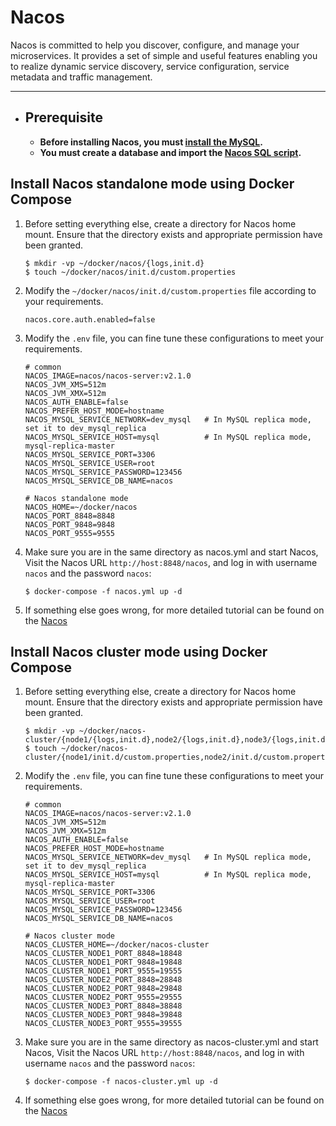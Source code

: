 # Nacos

Nacos is committed to help you discover, configure, and manage your microservices. It provides a set of simple and
useful features enabling you to realize dynamic service discovery, service configuration, service metadata and traffic
management.

---

- ## Prerequisite
    - **Before installing Nacos, you must [install the MySQL](../mysql/README.md).**
    - **You must create a database and import the [Nacos SQL script](https://github.com/alibaba/nacos/releases).**

## Install Nacos standalone mode using Docker Compose

1. Before setting everything else, create a directory for Nacos home mount. Ensure that the directory exists and
   appropriate permission have been granted.

    ```shell
    $ mkdir -vp ~/docker/nacos/{logs,init.d}
    $ touch ~/docker/nacos/init.d/custom.properties
    ``` 

2. Modify the `~/docker/nacos/init.d/custom.properties` file according to your requirements.

    ```properties
    nacos.core.auth.enabled=false
    ```

3. Modify the `.env` file, you can fine tune these configurations to meet your requirements.

    ```properties
    # common
    NACOS_IMAGE=nacos/nacos-server:v2.1.0
    NACOS_JVM_XMS=512m
    NACOS_JVM_XMX=512m
    NACOS_AUTH_ENABLE=false
    NACOS_PREFER_HOST_MODE=hostname
    NACOS_MYSQL_SERVICE_NETWORK=dev_mysql   # In MySQL replica mode, set it to dev_mysql_replica
    NACOS_MYSQL_SERVICE_HOST=mysql          # In MySQL replica mode, mysql-replica-master
    NACOS_MYSQL_SERVICE_PORT=3306
    NACOS_MYSQL_SERVICE_USER=root
    NACOS_MYSQL_SERVICE_PASSWORD=123456
    NACOS_MYSQL_SERVICE_DB_NAME=nacos
    
    # Nacos standalone mode
    NACOS_HOME=~/docker/nacos
    NACOS_PORT_8848=8848
    NACOS_PORT_9848=9848
    NACOS_PORT_9555=9555
    ```

4. Make sure you are in the same directory as nacos.yml and start Nacos, Visit the Nacos URL `http://host:8848/nacos`,
   and log in with username `nacos` and the password `nacos`:

    ```shell
    $ docker-compose -f nacos.yml up -d
    ```

5. If something else goes wrong, for more detailed tutorial can be found on
   the [Nacos](https://hub.docker.com/r/nacos/nacos-server)

## Install Nacos cluster mode using Docker Compose

1. Before setting everything else, create a directory for Nacos home mount. Ensure that the directory exists and
   appropriate permission have been granted.

    ```shell
    $ mkdir -vp ~/docker/nacos-cluster/{node1/{logs,init.d},node2/{logs,init.d},node3/{logs,init.d}}
    $ touch ~/docker/nacos-cluster/{node1/init.d/custom.properties,node2/init.d/custom.properties,node3/init.d/custom.properties}
    ``` 

2. Modify the `.env` file, you can fine tune these configurations to meet your requirements.

    ```properties
    # common
    NACOS_IMAGE=nacos/nacos-server:v2.1.0
    NACOS_JVM_XMS=512m
    NACOS_JVM_XMX=512m
    NACOS_AUTH_ENABLE=false
    NACOS_PREFER_HOST_MODE=hostname
    NACOS_MYSQL_SERVICE_NETWORK=dev_mysql   # In MySQL replica mode, set it to dev_mysql_replica
    NACOS_MYSQL_SERVICE_HOST=mysql          # In MySQL replica mode, mysql-replica-master
    NACOS_MYSQL_SERVICE_PORT=3306
    NACOS_MYSQL_SERVICE_USER=root
    NACOS_MYSQL_SERVICE_PASSWORD=123456
    NACOS_MYSQL_SERVICE_DB_NAME=nacos
    
    # Nacos cluster mode
    NACOS_CLUSTER_HOME=~/docker/nacos-cluster
    NACOS_CLUSTER_NODE1_PORT_8848=18848
    NACOS_CLUSTER_NODE1_PORT_9848=19848
    NACOS_CLUSTER_NODE1_PORT_9555=19555
    NACOS_CLUSTER_NODE2_PORT_8848=28848
    NACOS_CLUSTER_NODE2_PORT_9848=29848
    NACOS_CLUSTER_NODE2_PORT_9555=29555
    NACOS_CLUSTER_NODE3_PORT_8848=38848
    NACOS_CLUSTER_NODE3_PORT_9848=39848
    NACOS_CLUSTER_NODE3_PORT_9555=39555
    ```

3. Make sure you are in the same directory as nacos-cluster.yml and start Nacos, Visit the Nacos URL `http://host:8848/nacos`,
   and log in with username `nacos` and the password `nacos`:

    ```shell
    $ docker-compose -f nacos-cluster.yml up -d
    ```

4. If something else goes wrong, for more detailed tutorial can be found on
   the [Nacos](https://hub.docker.com/r/nacos/nacos-server)
